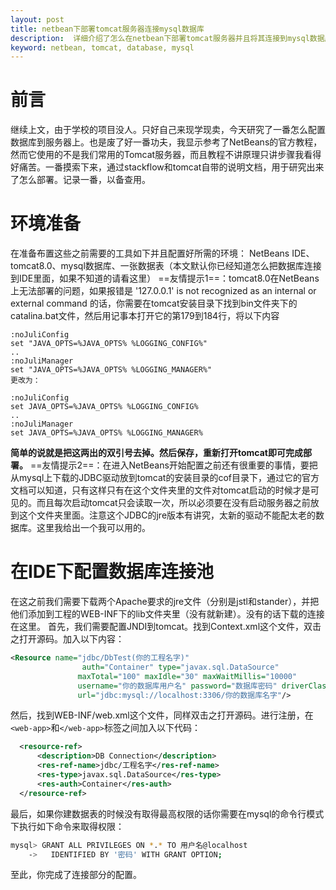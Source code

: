 ```yaml
---
layout: post
title: netbean下部署tomcat服务器连接mysql数据库
description:  详细介绍了怎么在netbean下部署tomcat服务器并且将其连接到mysql数据库
keyword: netbean, tomcat, database, mysql
---
```


# 前言

继续上文，由于学校的项目没人。只好自己来现学现卖，今天研究了一番怎么配置数据库到服务器上。也是废了好一番功夫，我显示参考了NetBeans的官方教程，然而它使用的不是我们常用的Tomcat服务器，而且教程不讲原理只讲步骤我看得好痛苦。一番摸索下来，通过stackflow和tomcat自带的说明文档，用于研究出来了怎么部署。记录一番，以备查用。

# 环境准备
在准备布置这些之前需要的工具如下并且配置好所需的环境：
NetBeans IDE、tomcat8.0、mysql数据库、一张数据表（本文默认你已经知道怎么把数据库连接到IDE里面，如果不知道的请看这里）
==友情提示1==：tomcat8.0在NetBeans上无法部署的问题，如果报错是 '127.0.0.1' is not recognized as an internal or external command  的话，你需要在tomcat安装目录下找到bin文件夹下的catalina.bat文件，然后用记事本打开它的第179到184行，将以下内容

```
:noJuliConfig
set "JAVA_OPTS=%JAVA_OPTS% %LOGGING_CONFIG%"
..
:noJuliManager
set "JAVA_OPTS=%JAVA_OPTS% %LOGGING_MANAGER%"
更改为：

:noJuliConfig
set JAVA_OPTS=%JAVA_OPTS% %LOGGING_CONFIG%
..
:noJuliManager
set JAVA_OPTS=%JAVA_OPTS% %LOGGING_MANAGER%
```
**简单的说就是把这两出的双引号去掉。然后保存，重新打开tomcat即可完成部署。**
==友情提示2==：在进入NetBeans开始配置之前还有很重要的事情，要把从mysql上下载的JDBC驱动放到tomcat的安装目录的cof目录下，通过它的官方文档可以知道，只有这样只有在这个文件夹里的文件对tomcat启动的时候才是可见的。而且每次启动tomcat只会读取一次，所以必须要在没有启动服务器之前放到这个文件夹里面。注意这个JDBC的jre版本有讲究，太新的驱动不能配太老的数据库。这里我给出一个我可以用的。

# 在IDE下配置数据库连接池

在这之前我们需要下载两个Apache要求的jre文件（分别是jstl和stander），并把他们添加到工程的WEB-INF下的lib文件夹里（没有就新建）。没有的话下载的连接在这里。
首先，我们需要配置JNDI到tomcat。找到Context.xml这个文件，双击之打开源码。加入以下内容：

```xml
<Resource name="jdbc/DbTest(你的工程名字)" 
				auth="Container" type="javax.sql.DataSource"
               maxTotal="100" maxIdle="30" maxWaitMillis="10000"
               username="你的数据库用户名" password="数据库密码" driverClassName="com.mysql.jdbc.Driver"
               url="jdbc:mysql://localhost:3306/你的数据库名字"/>
```
然后，找到WEB-INF/web.xml这个文件，同样双击之打开源码。进行注册，在`<web-app>`和`</web-app>`标签之间加入以下代码：

```xml
  <resource-ref>
      <description>DB Connection</description>
      <res-ref-name>jdbc/工程名字</res-ref-name>
      <res-type>javax.sql.DataSource</res-type>
      <res-auth>Container</res-auth>
  </resource-ref>
```
最后，如果你建数据表的时候没有取得最高权限的话你需要在mysql的命令行模式下执行如下命令来取得权限：

```sh
mysql> GRANT ALL PRIVILEGES ON *.* TO 用户名@localhost
    ->   IDENTIFIED BY '密码' WITH GRANT OPTION;
```
至此，你完成了连接部分的配置。


